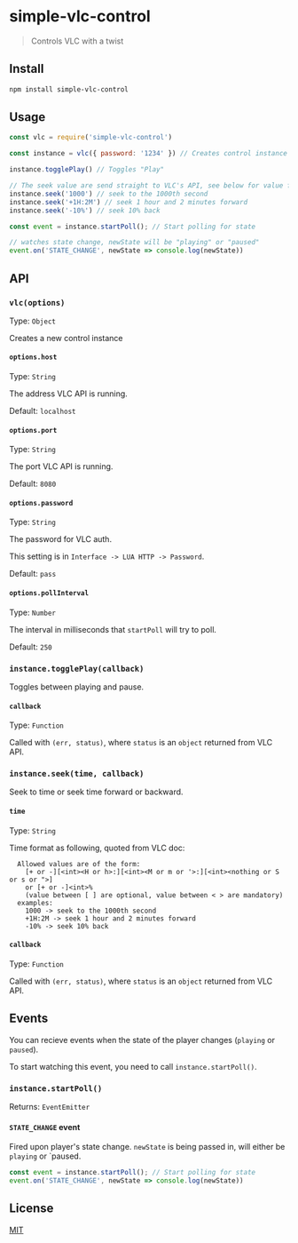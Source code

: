 # simple-vlc-control

> Controls VLC with a twist

## Install

```bash
npm install simple-vlc-control
```

## Usage

```js
const vlc = require('simple-vlc-control')

const instance = vlc({ password: '1234' }) // Creates control instance

instance.togglePlay() // Toggles "Play"

// The seek value are send straight to VLC's API, see below for value format
instance.seek('1000') // seek to the 1000th second
instance.seek('+1H:2M') // seek 1 hour and 2 minutes forward
instance.seek('-10%') // seek 10% back

const event = instance.startPoll(); // Start polling for state

// watches state change, newState will be "playing" or "paused"
event.on('STATE_CHANGE', newState => console.log(newState))
```

## API

### `vlc(options)`

Type: `Object`

Creates a new control instance

#### `options.host`

Type: `String`

The address VLC API is running.

Default: `localhost`

#### `options.port`

Type: `String`

The port VLC API is running.

Default: `8080`

#### `options.password`

Type: `String`

The password for VLC auth.

This setting is in `Interface -> LUA HTTP -> Password`.

Default: `pass`

#### `options.pollInterval`

Type: `Number`

The interval in milliseconds that `startPoll` will try to poll.

Default: `250`

### `instance.togglePlay(callback)`

Toggles between playing and pause.

#### `callback`

Type: `Function`

Called with `(err, status)`, where `status` is an `object` returned from VLC API.

### `instance.seek(time, callback)`

Seek to time or seek time forward or backward.

#### `time`

Type: `String`

Time format as following, quoted from VLC doc:

```
  Allowed values are of the form:
    [+ or -][<int><H or h>:][<int><M or m or '>:][<int><nothing or S or s or ">]
    or [+ or -]<int>%
    (value between [ ] are optional, value between < > are mandatory)
  examples:
    1000 -> seek to the 1000th second
    +1H:2M -> seek 1 hour and 2 minutes forward
    -10% -> seek 10% back
```

#### `callback`

Type: `Function`

Called with `(err, status)`, where `status` is an `object` returned from VLC API.

## Events

You can recieve events when the state of the player changes (`playing` or `paused`).

To start watching this event, you need to call `instance.startPoll()`.

### `instance.startPoll()`

Returns: `EventEmitter`

#### `STATE_CHANGE` event

Fired upon player's state change. `newState` is being passed in, will either be `playing` or `paused.

```js
const event = instance.startPoll(); // Start polling for state
event.on('STATE_CHANGE', newState => console.log(newState))
```

## License

[MIT](https://poyu.mit-license.org)
